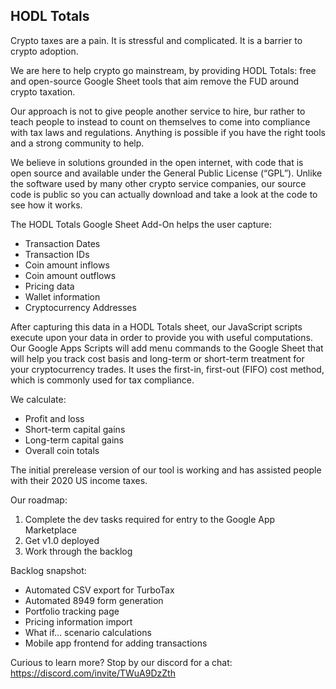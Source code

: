 ## HODL Totals

Crypto taxes are a pain. It is stressful and complicated. It is a barrier to crypto adoption.

We are here to help crypto go mainstream, by providing HODL Totals: free and open-source Google Sheet tools that aim remove the FUD around crypto taxation.

Our approach is not to give people another service to hire, bur rather to teach people to instead to count on themselves to come into compliance with tax laws and regulations. Anything is possible if you have the right tools and a strong community to help.

We believe in solutions grounded in the open internet, with code that is open source and available under the General Public License (“GPL”). Unlike the software used by many other crypto service companies, our source code is public so you can actually download and take a look at the code to see how it works.

The HODL Totals Google Sheet Add-On helps the user capture:
- Transaction Dates
- Transaction IDs
- Coin amount inflows
- Coin amount outflows
- Pricing data
- Wallet information
- Cryptocurrency Addresses

After capturing this data in a HODL Totals sheet, our JavaScript scripts execute upon your data in order to provide you with useful computations. Our Google Apps Scripts will add menu commands to the Google Sheet that will help you track cost basis and long-term or short-term treatment for your cryptocurrency trades. It uses the first-in, first-out (FIFO) cost method, which is commonly used for tax compliance. 

We calculate:
- Profit and loss
- Short-term capital gains
- Long-term capital gains
- Overall coin totals

The initial prerelease version of our tool is working and has assisted people with their 2020 US income taxes.

Our roadmap:

1. Complete the dev tasks required for entry to the Google App Marketplace
2. Get v1.0 deployed 
3. Work through the backlog

Backlog snapshot:
  - Automated CSV export for TurboTax
  -	Automated 8949 form generation
  -	Portfolio tracking page
  -	Pricing information import
  -	What if… scenario calculations
  -	Mobile app frontend for adding transactions

Curious to learn more? 
Stop by our discord for a chat: https://discord.com/invite/TWuA9DzZth
